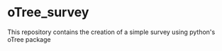 # oTree_survey
This repository contains the creation of a simple survey using python's oTree package
